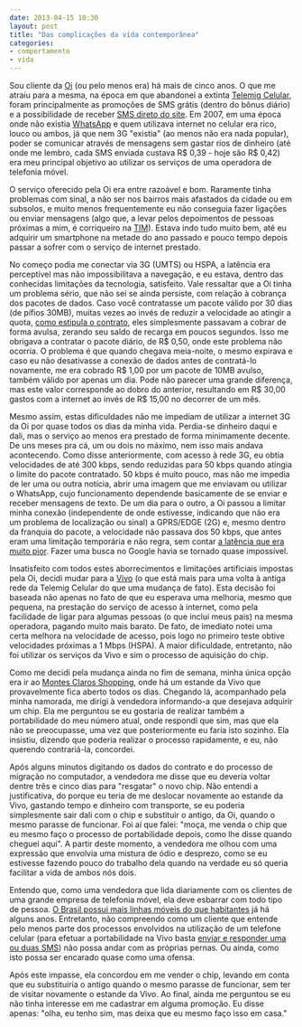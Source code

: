 ```yaml
---
date: 2013-04-15 10:30
layout: post
title: "Das complicações da vida contemporânea"
categories: 
- comportamento
- vida
---
```


Sou cliente da [Oi](http://www.oi.com.br/) (ou pelo menos era) há mais de cinco anos. O que me atraiu para a mesma, na época em que abandonei a extinta [Telemig Celular](http://pt.wikipedia.org/wiki/Telemig_Celular), foram principalmente as promoções de SMS grátis (dentro do bônus diário) e a possibilidade de receber [SMS direto do site](http://www.oi.com.br/oi/oi-pra-voce/oi-torpedo-web/). Em 2007, em uma época onde não existia [WhatsApp](http://www.whatsapp.com/) e quem utilizava internet no celular era rico, louco ou ambos, já que nem 3G "existia" (ao menos não era nada popular), poder se comunicar através de mensagens sem gastar rios de dinheiro (até onde me lembro, cada SMS enviada custava R$ 0,39 - hoje são R$ 0,42) era meu principal objetivo ao utilizar os serviços de uma operadora de telefonia móvel.

O serviço oferecido pela Oi era entre razoável e bom. Raramente tinha problemas com sinal, a não ser nos bairros mais afastados da cidade ou em subsolos, e muito menos frequentemente eu não conseguia fazer ligações ou enviar mensagens (algo que, a levar pelos depoimentos de pessoas próximas a mim, é corriqueiro na [TIM](http://www.tim.com.br/)). Estava indo tudo muito bem, até eu adquirir um smartphone na metade do ano passado e pouco tempo depois passar a sofrer com o serviço de internet prestado.

No começo podia me conectar via 3G (UMTS) ou HSPA, a latência era perceptível mas não impossibilitava a navegação, e eu estava, dentro das conhecidas limitações da tecnologia, satisfeito. Vale ressaltar que a Oi tinha um problema sério, que não sei se ainda persiste, com relação à cobrança dos pacotes de dados. Caso você contratasse um pacote válido por 30 dias (de pífios 30MB), muitas vezes ao invés de reduzir a velocidade ao atingir a quota, [como estipula o contrato](/uploads/regulamento-oi-internet-celular.pdf), eles simplesmente passavam a cobrar de forma avulsa, zerando seu saldo de recarga em poucos segundos. Isso me obrigava a contratar o pacote diário, de R$ 0,50, onde este problema não ocorria. O problema é que quando chegava meia-noite, o mesmo expirava e caso eu não desativasse a conexão de dados antes de contratá-lo novamente, me era cobrado R$ 1,00 por um pacote de 10MB avulso, também válido por apenas um dia. Pode não parecer uma grande diferença, mas este valor corresponde ao dobro do anterior, resultando em R$ 30,00 gastos com a internet ao invés de R$ 15,00 no decorrer de um mês.

Mesmo assim, estas dificuldades não me impediam de utilizar a internet 3G da Oi por quase todos os dias da minha vida. Perdia-se dinheiro daqui e dali, mas o serviço ao menos era prestado de forma minimamente decente. De uns meses pra cá, um ou dois no máximo, nem isso mais andava acontecendo. Como disse anteriormente, com acesso à rede 3G, eu obtia velocidades de até 300 kbps, sendo reduzidas para 50 kbps quando atingia o limite do pacote contratado. 50 kbps é muito pouco, mas não me impedia de ler uma ou outra notícia, abrir uma imagem que me enviavam ou utilizar o WhatsApp, cujo funcionamento dependende basicamente de se enviar e receber mensagens de texto. De um dia para o outro, a Oi passou a limitar minha conexão (independente de onde estivesse, indicando que não era um problema de localização ou sinal) a GPRS/EDGE (2G) e, mesmo dentro da franquia do pacote, a velocidade não passava dos 50 kbps, que antes eram uma limitação temporária e não regra, sem contar [a latência que era muito pior](http://www.hardware.com.br/dicas/gprs-edge.html). Fazer uma busca no Google havia se tornado quase impossível.

Insatisfeito com todos estes aborrecimentos e limitações artificiais impostas pela Oi, decidi mudar para a [Vivo](http://www.vivo.com.br/) (o que está mais para uma volta à antiga rede da Telemig Celular do que uma mudança de fato). Esta decisão foi baseada não apenas no fato de que eu esperava uma melhoria, mesmo que pequena, na prestação do serviço de acesso à internet, como pela facilidade de ligar para algumas pessoas (o que inclui meus pais) na mesma operadora, pagando muito mais barato. De fato, de imediato notei uma certa melhora na velocidade de acesso, pois logo no primeiro teste obtive velocidades próximas a 1 Mbps (HSPA). A maior dificuldade, entretanto, não foi utilizar os serviços da Vivo e sim o processo de aquisição do chip.

Como me decidi pela mudança ainda no fim de semana, minha única opção era ir ao [Montes Claros Shopping](http://www.montesclarosshopping.com.br/), onde há um estande da Vivo que provavelmente fica aberto todos os dias. Chegando lá, acompanhado pela minha namorada, me dirigi à vendedora informando-a que desejava adquirir um chip. Ela me perguntou se eu gostaria de realizar também a portabilidade do meu número atual, onde respondi que sim, mas que ela não se preocupasse, uma vez que posteriormente eu faria isto sozinho. Ela insistiu, dizendo que poderia realizar o processo rapidamente, e eu, não querendo contrariá-la, concordei.

Após alguns minutos digitando os dados do contrato e do processo de migração no computador, a vendedora me disse que eu deveria voltar dentre três e cinco dias para "resgatar" o novo chip. Não entendi a justificativa, do porque eu teria de me deslocar novamente ao estande da Vivo, gastando tempo e dinheiro com transporte, se eu poderia simplesmente sair dali com o chip e substituir o antigo, da Oi, quando o mesmo parasse de funcionar. Foi aí que falei: "moça, me venda o chip que eu mesmo faço o processo de portabilidade depois, como lhe disse quando cheguei aqui". A partir deste momento, a vendedora me olhou com uma expressão que envolvia uma mistura de ódio e desprezo, como se eu estivesse fazendo pouco do trabalho dela quando na verdade eu só queria facilitar a vida de ambos nós dois.

Entendo que, como uma vendedora que lida diariamente com os clientes de uma grande empresa de telefonia móvel, ela deve esbarrar com todo tipo de pessoa. [O Brasil possui mais linhas móveis do que habitantes](http://tecnologia.uol.com.br/ultimas-noticias/redacao/2010/11/18/brasil-ultrapassa-marca-de-um-celular-por-habitante.jhtm) já há alguns anos. Entretanto, não compreendo como um cliente que entende pelo menos parte dos processos envolvidos na utilização de um telefone celular (para efetuar a portabilidade na Vivo basta [enviar e responder uma ou duas SMS](http://www.vivo.com.br/portalweb/appmanager/env/web?_nfls=false&_nfpb=true&_pageLabel=P35600124681352306544895)) não possa andar com as próprias pernas. Ou ainda, como isto possa ser encarado quase como uma ofensa.

Após este impasse, ela concordou em me vender o chip, levando em conta que eu substituiria o antigo quando o mesmo parasse de funcionar, sem ter de visitar novamente o estande da Vivo. Ao final, ainda me perguntou se eu não tinha interesse em me cadastrar em alguma promoção. Eu disse apenas: "olha, eu tenho sim, mas deixa que eu mesmo faço isso em casa."
